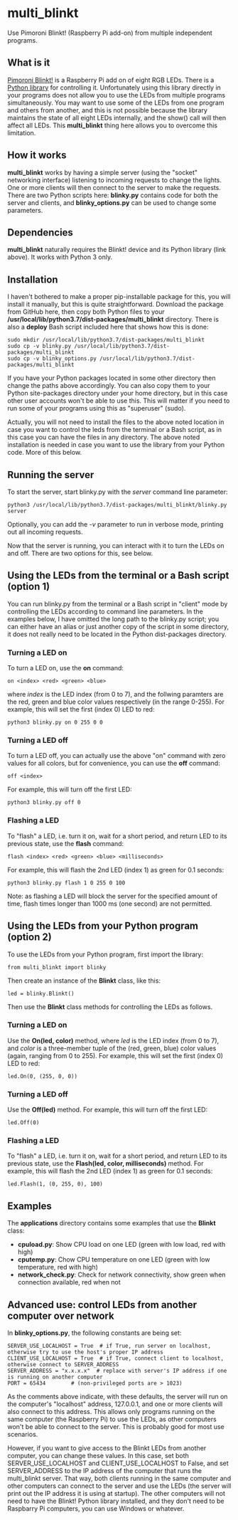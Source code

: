 # multi_blinkt

Use Pimoroni Blinkt! (Raspberry Pi add-on) from multiple independent programs.


## What is it

[Pimoroni Blinkt!](https://shop.pimoroni.com/products/blinkt) is a Raspberry Pi add on of eight RGB LEDs. There is a [Python library](https://github.com/pimoroni/blinkt) for controlling it. Unfortunately using this library directly in your programs does not allow you to use the LEDs from multiple programs simultaneously. You may want to use some of the LEDs from one program and others from another, and this is not possible because the library maintains the state of all eight LEDs internally, and the show() call will then affect all LEDs. This **multi_blinkt** thing here allows you to overcome this limitation.

## How it works

**multi_blinkt** works by having a simple server (using the "socket" networking interface) listening to incoming requests to change the lights. One or more clients will then connect to the server to make the requests. There are two Python scripts here: **blinky.py** contains code for both the server and clients, and **blinky_options.py** can be used to change some parameters.

## Dependencies

**multi_blinkt** naturally requires the Blinkt! device and its Python library (link above). It works with Python 3 only.

## Installation

I haven't bothered to make a proper pip-installable package for this, you will install it manually, but this is quite straightforward. Download the package from GitHub here, then copy both Python files to your **/usr/local/lib/python3.7/dist-packages/multi_blinkt** directory. There is also a **deploy** Bash script included here that shows how this is done:

```
sudo mkdir /usr/local/lib/python3.7/dist-packages/multi_blinkt
sudo cp -v blinky.py /usr/local/lib/python3.7/dist-packages/multi_blinkt
sudo cp -v blinky_options.py /usr/local/lib/python3.7/dist-packages/multi_blinkt
```
 
If you have your Python packages located in some other directory then change the paths above accordingly. You can also copy them to your Python site-packages directory under your home directory, but in this case other user accounts won't be able to use this. This will matter if you need to run some of your programs using this as "superuser" (sudo).

Actually, you will not need to install the files to the above noted location in case you want to control the leds from the terminal or a Bash script, as in this case you can have the files in any directory. The above noted installation is needed in case you want to use the library from your Python code. More of this below.

## Running the server

To start the server, start blinky.py with the *server* command line parameter:

```
python3 /usr/local/lib/python3.7/dist-packages/multi_blinkt/blinky.py server
```
 
Optionally, you can add the *-v* parameter to run in verbose mode, printing out all incoming requests.

Now that the server is running, you can interact with it to turn the LEDs on and off. There are two options for this, see below.

## Using the LEDs from the terminal or a Bash script (option 1)

You can run blinky.py from the terminal or a Bash script in "client" mode by controlling the LEDs according to command line parameters. In the examples below, I have omitted the long path to the blinky.py script; you can either have an alias or just another copy of the script in some directory, it does not really need to be located in the Python dist-packages directory.

### Turning a LED on
To turn a LED on, use the **on** command:

```
on <index> <red> <green> <blue>
```
  
where *index* is the LED index (from 0 to 7), and the follwing paramters are the red, green and blue color values respectively (in the range 0-255). For example, this will set the first (index 0) LED to red:

```
python3 blinky.py on 0 255 0 0
```
  
### Turning a LED off
To turn a LED off, you can actually use the above "on" command with zero values for all colors, but for convenience, you can use the **off** command:

```
off <index>
```
  
For example, this will turn off the first LED:

```
python3 blinky.py off 0
```
  
### Flashing a LED

To "flash" a LED, i.e. turn it on, wait for a short period, and return LED to its previous state, use the **flash** command:

```
flash <index> <red> <green> <blue> <milliseconds>
```  
  
For example, this will flash the 2nd LED (index 1) as green for 0.1 seconds:

```
python3 blinky.py flash 1 0 255 0 100
```
  
Note: as flashing a LED will block the server for the specified amount of time, flash times longer than 1000 ms (one second) are not permitted.
  
## Using the LEDs from your Python program (option 2)

To use the LEDs from your Python program, first import the library:

```
from multi_blinkt import blinky
```  
  
Then create an instance of the **Blinkt** class, like this:

```
led = blinky.Blinkt()
```

Then use the **Blinkt** class methods for controlling the LEDs as follows.

### Turning a LED on

Use the **On(led, color)** method, where *led* is the LED index (from 0 to 7), and *color* is a three-member tuple of the (red, green, blue) color values (again, ranging from 0 to 255). For example, this will set the first (index 0) LED to red:

```
led.On(0, (255, 0, 0))
```
  
### Turning a LED off

Use the **Off(led)** method. For example, this will turn off the first LED:

```
led.Off(0)
```
  
### Flashing a LED

To "flash" a LED, i.e. turn it on, wait for a short period, and return LED to its previous state, use the **Flash(led, color, milliseconds)** method. For example, this will flash the 2nd LED (index 1) as green for 0.1 seconds:

```
led.Flash(1, (0, 255, 0), 100)
```

## Examples

The **applications** directory contains some examples that use the **Blinkt** class:

* **cpuload.py**: Show CPU load on one LED (green with low load, red with high)
* **cputemp.py**: Chow CPU temperature on one LED (green with low temperature, red with high)
* **network_check.py**: Check for network connectivity, show green when connection available, red when not

## Advanced use: control LEDs from another computer over network

In **blinky_options.py**, the following constants are being set:

```
SERVER_USE_LOCALHOST = True  # if True, run server on localhost, otherwise try to use the host's proper IP address
CLIENT_USE_LOCALHOST = True  # if True, connect client to localhost, otherwise connect to SERVER_ADDRESS
SERVER_ADDRESS = "x.x.x.x"  # replace with server's IP address if one is running on another computer
PORT = 65434        # (non-privileged ports are > 1023)
```

As the comments above indicate, with these defaults, the server will run on the computer's "localhost" address, 127.0.0.1, and one or more clients will also connect to this address. This allows only programs running on the same computer (the Raspberry Pi) to use the LEDs, as other computers won't be able to connect to the server. This is probably good for most use scenarios.

However, if you want to give access to the Blinkt LEDs from another computer, you can change these values. In this case, set both SERVER_USE_LOCALHOST and CLIENT_USE_LOCALHOST to False, and set SERVER_ADDRESS to the IP address of the computer that runs the multi_blinkt server. That way, both clients running in the same computer and other computers can connect to the server and use the LEDs (the server will print out the IP address it is using at startup). The other computers will not need to have the Blinkt! Python library installed, and they don't need to be Raspbarry Pi computers, you can use Windows or whatever.
